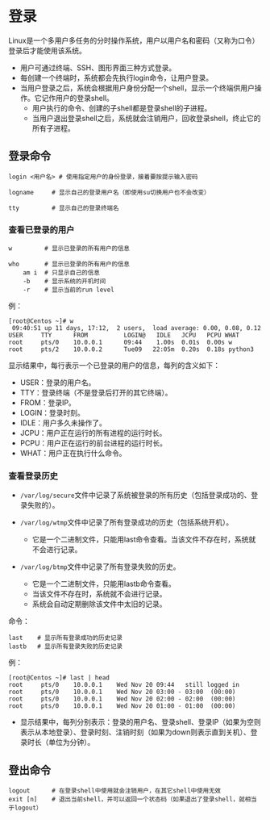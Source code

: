 # 登录

Linux是一个多用户多任务的分时操作系统，用户以用户名和密码（又称为口令）登录后才能使用该系统。
- 用户可通过终端、SSH、图形界面三种方式登录。
- 每创建一个终端时，系统都会先执行login命令，让用户登录。
- 当用户登录之后，系统会根据用户身份分配一个shell，显示一个终端供用户操作。它记作用户的登录shell。
  - 用户执行的命令、创建的子shell都是登录shell的子进程。
  - 当用户退出登录shell之后，系统就会注销用户，回收登录shell，终止它的所有子进程。

## 登录命令

```shell
login <用户名> # 使用指定用户的身份登录，接着要按提示输入密码

logname     # 显示自己的登录用户名（即使用su切换用户也不会改变）

tty         # 显示自己的登录终端名
```

### 查看已登录的用户

```
w         # 显示已登录的所有用户的信息

who       # 显示已登录的所有用户的信息
    am i  # 只显示自己的信息
    -b    # 显示系统的开机时间
    -r    # 显示当前的run level
```

例：

```shell
[root@Centos ~]# w
 09:40:51 up 11 days, 17:12,  2 users,  load average: 0.00, 0.08, 0.12
USER     TTY      FROM          LOGIN@   IDLE   JCPU   PCPU WHAT
root     pts/0    10.0.0.1      09:44    1.00s  0.01s  0.00s w
root     pts/2    10.0.0.2      Tue09   22:05m  0.20s  0.18s python3
```

显示结果中，每行表示一个已登录的用户的信息，每列的含义如下：
- USER：登录的用户名。
- TTY：登录终端（不是登录后打开的其它终端）。
- FROM：登录IP。
- LOGIN：登录时刻。
- IDLE：用户多久未操作了。
- JCPU：用户正在运行的所有进程的运行时长。
- PCPU：用户正在运行的前台进程的运行时长。
- WHAT：用户正在执行什么命令。

### 查看登录历史

- `/var/log/secure`文件中记录了系统被登录的所有历史（包括登录成功的、登录失败的）。

- `/var/log/wtmp`文件中记录了所有登录成功的历史（包括系统开机）。
  - 它是一个二进制文件，只能用last命令查看。当该文件不存在时，系统就不会进行记录。

- `/var/log/btmp`文件中记录了所有登录失败的历史。
  - 它是一个二进制文件，只能用lastb命令查看。
  - 当该文件不存在时，系统就不会进行记录。
  - 系统会自动定期删除该文件中太旧的记录。

命令：

```shell
last    # 显示所有登录成功的历史记录
lastb   # 显示所有登录失败的历史记录
```

例：

```shell
[root@Centos ~]# last | head
root     pts/0    10.0.0.1    Wed Nov 20 09:44   still logged in
root     pts/0    10.0.0.1    Wed Nov 20 03:00 - 03:00  (00:00)
root     pts/0    10.0.0.1    Wed Nov 20 02:00 - 02:00  (00:00)
root     pts/0    10.0.0.1    Wed Nov 20 01:00 - 01:00  (00:00)
```

- 显示结果中，每列分别表示：登录的用户名、登录shell、登录IP（如果为空则表示从本地登录）、登录时刻、注销时刻（如果为down则表示直到关机）、登录时长（单位为分钟）。

## 登出命令

```shell
logout      # 在登录shell中使用就会注销用户，在其它shell中使用无效
exit [n]    # 退出当前shell，并可以返回一个状态码（如果退出了登录shell，就相当于logout）
```